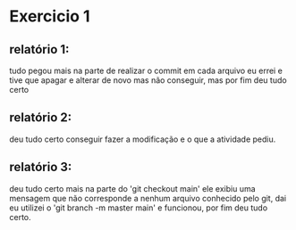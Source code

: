 # Exercicio 1

## relatório 1: 
tudo pegou mais na parte de realizar o commit em cada arquivo eu errei e tive que apagar e alterar de novo mas não conseguir, mas por fim deu tudo certo

## relatório 2: 
deu tudo certo conseguir fazer a modificação e o que a atividade pediu.

## relatório 3: 
deu tudo certo mais na parte do 'git checkout main' ele exibiu uma mensagem que não corresponde a nenhum arquivo conhecido pelo git, dai eu utilizei o 'git branch -m master main' e funcionou, por fim deu tudo certo.
